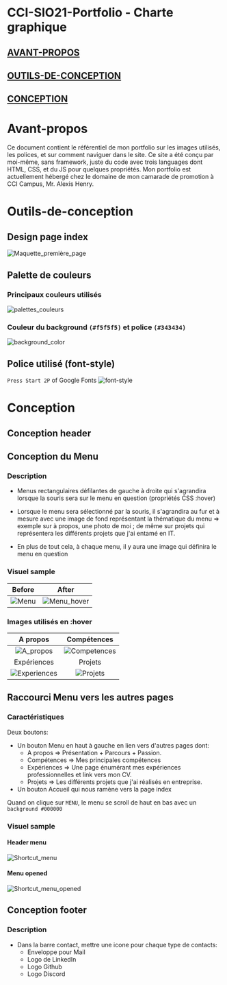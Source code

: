 # CCI-SIO21-Portfolio - Charte graphique

## [AVANT-PROPOS](#Avant-propos)
## [OUTILS-DE-CONCEPTION](#Outils-de-conception)
## [CONCEPTION](#Conception)

# Avant-propos
Ce document contient le référentiel de mon portfolio sur les images utilisés, les polices, et sur comment naviguer dans le site.
Ce site a été conçu par moi-même, sans framework, juste du code avec trois languages dont HTML, CSS, et du JS pour quelques propriétés.
Mon portfolio est actuellement hébergé chez le domaine de mon camarade de promotion à CCI Campus, Mr. Alexis Henry.

# Outils-de-conception
## Design page index

![Maquette_première_page](CHARTE_GRAPHIQUE/Maquettes/Maquette_première_page.png)

## Palette de couleurs
### Principaux couleurs utilisés

![palettes_couleurs](CHARTE_GRAPHIQUE/Maquettes/palettes_couleurs.jpeg)

### Couleur du background `(#f5f5f5)` et police `(#343434)`

![background_color](CHARTE_GRAPHIQUE/Maquettes/background_color.png)


## Police utilisé (font-style)

`Press Start 2P` of Google Fonts
![font-style](CHARTE_GRAPHIQUE/Maquettes/font-style.png)

# Conception
## Conception header
## Conception du Menu
### Description
* Menus rectangulaires défilantes de gauche à droite qui s'agrandira lorsque la souris sera sur le menu en question (propriétés CSS :hover)

* Lorsque le menu sera sélectionné par la souris, il s'agrandira au fur et à mesure avec une image de fond représentant la thématique du menu => exemple sur à propos, une photo de moi ; de même sur projets qui représentera les différents projets que j'ai entamé en IT.

* En plus de tout cela, à chaque menu, il y aura une image qui définira le menu en question 

### Visuel sample
Before                       |                   After
:---------------------------:|:-----------------------:
![Menu](CHARTE_GRAPHIQUE/Maquettes/Menu.png) | ![Menu_hover](CHARTE_GRAPHIQUE/Maquettes/Menu_hover.png)

### Images utilisés en :hover
A propos                    |                   Compétences
:--------------------------:|:----------------------------:
![A_propos](CSS/images/Index/a_propos.jpg) | ![Competences](CSS/images/Index/competences.jpg)
Expériences                 |                   Projets
![Experiences](CSS/images/Index/experiences.jpg) | ![Projets](CSS/images/Index/projets.jpg)

## Raccourci Menu vers les autres pages
### Caractéristiques
Deux boutons:
* Un bouton Menu en haut à gauche en lien vers d'autres pages dont:
    - A propos =>  Présentation + Parcours + Passion.
    - Compétences => Mes principales compétences
    - Expériences => Une page énumérant mes expériences professionnelles et link vers mon CV.
    - Projets => Les différents projets que j'ai réalisés en entreprise.
* Un bouton Accueil qui nous ramène vers la page index

Quand on clique sur ``MENU``, le menu se scroll de haut en bas avec un `background #000000`

### Visuel sample
#### Header menu
![Shortcut_menu](CHARTE_GRAPHIQUE/Maquettes/Shortcut_menu.png)
#### Menu opened
![Shortcut_menu_opened](CHARTE_GRAPHIQUE/Maquettes/Shortcut_menu_opened.png)

    
## Conception footer
### Description
* Dans la barre contact, mettre une icone pour chaque type de contacts: 
    - Enveloppe pour Mail
    - Logo de LinkedIn
    - Logo Github
    - Logo Discord
